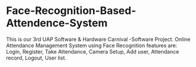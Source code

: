 # Face-Recognition-Based-Attendence-System
This is our 3rd UAP Software & Hardware Carnival -Software Project.
Online Attendance Management System using Face Recognition features are:
Login, Register, Take Attendance, Camera Setup, Add user, Attendance record, Logout, User list.
